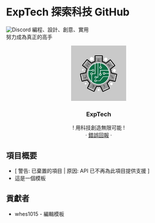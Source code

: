 # ExpTech 探索科技 GitHub
<img alt="Discord" src="https://img.shields.io/discord/926545182407688273">
編程、設計、創意、實用
<br>
努力成為真正的高手
<br />
<p align="center">
  <a href="https://github.com/ExpTech-tw/Example/">
    <img src="image/ExpTech.png" alt="ExpTech" width="150" height="150">
  </a>
  <h3 align="center">ExpTech</h3>
  <p align="center">
    ! 用科技創造無限可能 !
    <br />
    ·
    <a href="https://github.com/ExpTech-tw/Example/issues">錯誤回報</a>
    ·
  </p>
</p>

## 項目概要
* [ 警告: 已棄置的項目 | 原因: API 已不再為此項目提供支援 ]
* 這是一個模板

## 貢獻者
* whes1015 - 編輯模板
